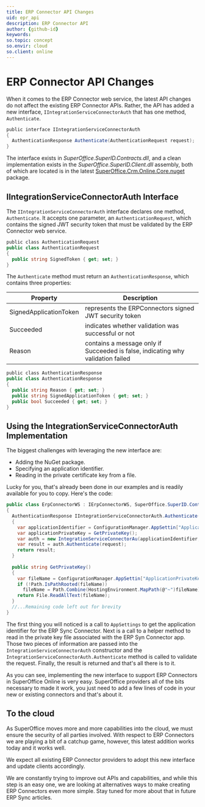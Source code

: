 ```yaml
---
title: ERP Connector API Changes
uid: epr_api
description: ERP Connector API
author: {github-id}
keywords:
so.topic: concept
so.envir: cloud
so.client: online
---
```


# ERP Connector API Changes

When it comes to the ERP Connector web service, the latest API changes do not affect the existing ERP Connector APIs. Rather, the API has added a new interface, `IIntegrationServiceConnectorAuth` that has one method, `Authenticate`.

```csharp
public interface IIntegrationServiceConnectorAuth
{
  AuthenticationResponse Authenticate(AuthenticationRequest request);
}
```

The interface exists in *SuperOffice.SuperID.Contracts.dll*, and a clean implementation exists in the *SuperOffice.SuperID.Client.dll* assembly, both of which are located is in the latest [SuperOffice.Crm.Online.Core.nuget][1] package.

## IIntegrationServiceConnectorAuth Interface

The `IIntegrationServiceConnectorAuth` interface declares one method, `Authenticate`. It accepts one parameter, an `AuthenticationRequest`, which contains the signed JWT security token that must be validated by the ERP Connector web service.

```csharp
public class AuthenticationRequest
public class AuthenticationRequest
{
  public string SignedToken { get; set; }
}
```

The `Authenticate` method must return an `AuthenticationResponse`, which contains three properties:

| Property | Description |
|----------|-------------|
| SignedApplicationToken | represents the ERPConnectors signed JWT security token |
| Succeeded | indicates whether validation was successful or not
| Reason | contains a message only if Succeeded is false, indicating why validation failed |

```csharp
public class AuthenticationResponse
public class AuthenticationResponse
{
  public string Reason { get; set; }
  public string SignedApplicationToken { get; set; }
  public bool Succeeded { get; set; }
}
```

## Using the IntegrationServiceConnectorAuth Implementation

The biggest challenges with leveraging the new interface are:

* Adding the NuGet package.
* Specifying an application identifier.
* Reading in the private certificate key from a file.

Lucky for you, that's already been done in our examples and is readily available for you to copy. Here's the code:

```csharp
public class ErpConnectorWS : IErpConnectorWS, SuperOffice.SuperID.Contracts.IIntegrationServiceConnectorAuth
{
  AuthenticationResponse IIntegrationServiceConnectorAuth.Authenticate(AuthenticationRequest request)
  {
    var applicationIdentifier = ConfigurationManager.AppSettin["ApplicationIdentifier"];
    var applicationPrivateKey = GetPrivateKey();
    var auth = new IntegrationServiceConnectorAu(applicationIdentifier, applicationPrivateKey);
    var result = auth.Authenticate(request);
    return result;
  }
  
  public string GetPrivateKey()
  { 
    var fileName = ConfigurationManager.AppSettin["ApplicationPrivateKeyFile"];
    if (!Path.IsPathRooted(fileName))
      fileName = Path.Combine(HostingEnvironment.MapPath(@"~")fileName);
    return File.ReadAllText(fileName);
  }
  //...Remaining code left out for brevity
} 
```

The first thing you will noticed is a call to `AppSettings` to get the application identifier for the ERP Sync Connector. Next is a call to a helper method to read in the private key file associated with the ERP Syn Connector app. Those two pieces of information are passed into the `IntegrationServiceConnectorAuth` constructor and the `IntegrationServiceConnectorAuth.Authenticate` method is called to validate the request. Finally, the result is returned and that's all there is to it.

As you can see, implementing the new interface to support ERP Connectors in SuperOffice Online is very easy. SuperOffice providers all of the bits necessary to made it work, you just need to add a few lines of code in your new or existing connectors and that's about it.

## To the cloud

As SuperOffice moves more and more capabilities into the cloud, we must ensure the security of all parties involved. With respect to ERP Connectors we are playing a bit of a catchup game, however, this latest addition works today and it works well.

We expect all existing ERP Connector providers to adopt this new interface and update clients accordingly.

We are constantly trying to improve out APIs and capabilities, and while this step is an easy one, we are looking at alternatives ways to make creating ERP Connectors even more simple. Stay tuned for more about that in future ERP Sync articles.

<!-- Referenced links -->
[1]: http://www.nuget.org/packages/SuperOffice.Crm.Online.Core/
